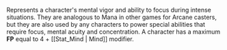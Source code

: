 Represents a character's mental vigor and ability to focus during intense situations. They are analogous to Mana in other games for Arcane casters, but they are also used by any characters to power special abilities that require focus, mental acuity and concentration. A character has a maximum **FP** equal to 4 + [[Stat_Mind | Mind]] modifier.
